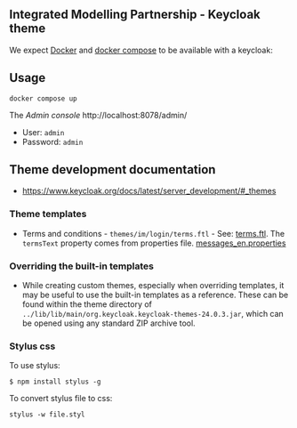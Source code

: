 ## Integrated Modelling Partnership - Keycloak theme

We expect [Docker](https://docs.docker.com/engine/install/) and [docker compose](https://docs.docker.com/compose/) to be available with a keycloak:

## Usage

```
docker compose up
```

The _Admin console_ http://localhost:8078/admin/

* User: `admin`
* Password: `admin`

## Theme development documentation

* https://www.keycloak.org/docs/latest/server_development/#_themes

### Theme templates

* Terms and conditions - `themes/im/login/terms.ftl` - See:
  [terms.ftl](https://github.com/keycloak/keycloak/blob/19.0.3/themes/src/main/resources/theme/base/login/terms.ftl).
  The `termsText` property comes from properties file. [messages_en.properties](https://github.com/keycloak/keycloak/blob/1641fbb0abf316e3c7d431980632ba37f81056d3/themes/src/main/resources/theme/base/login/messages/messages_en.properties#L68-L70)


### Overriding the built-in templates

* While creating custom themes, especially when overriding templates, it may be useful to use the built-in templates as
  a reference. These can be found within the theme directory of `../lib/lib/main/org.keycloak.keycloak-themes-24.0.3.jar`, which can be opened using any
  standard ZIP archive tool.

### Stylus css

To use stylus:

```
$ npm install stylus -g
```

To convert stylus file to css:

  ```
  stylus -w file.styl
  ```


